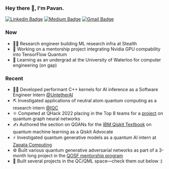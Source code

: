 ### Hey there 👋, I'm Pavan.
[![Linkedin Badge](https://img.shields.io/badge/-PavanJayasinha-blue?style=flat-square&logo=Linkedin&logoColor=white&link=https://www.linkedin.com/in/pavan-jayasinha-6b06b71b6/)](https://www.linkedin.com/in/pavan-jayasinha-6b06b71b6/) [![Medium Badge](https://img.shields.io/badge/-@pavanjayasinha-03a57a?style=flat-square&labelColor=000000&logo=Medium&link=https://medium.com/@pavanjayasinha)](https://pavanjayasinha.medium.com/)
[![Gmail Badge](https://img.shields.io/badge/-pavanjayasinha@gmail.com-c14438?style=flat-square&logo=Gmail&logoColor=white&link=mailto:pavanjayasinha@gmail.com)](mailto:pavanjayasinha@gmail.com)

### Now
- 🧑‍💻 Research engineer building ML research infra at Stealth
- 🔧 Working on a mentorship project integrating Nvidia GPU compability into TensorFlow Quantum
- 🏫 Learning as an undergrad at the University of Waterloo for computer engineering (on gap)

### Recent
- 🧑‍💻 Developed performant C++ kernels for AI inference as a Software Engineer Intern [@UntetherAI](https://www.untether.ai/) 
- ⛏️ Investigated applications of neutral atom quantum computing as a research intern [@IQC](https://twitter.com/QuantumIQC)
- ⚛ Competed at QHack 2022 placing in the Top 8 teams for a [project](https://pavanjayasinha.medium.com/quantum-graph-neural-networks-applied-1f5b37922425) on quantum graph neural networks
- ✍ Authored the section on QGANs for the [IBM Qiskit Textbook](https://learn.qiskit.org/course/machine-learning/quantum-generative-adversarial-networks) on quantum machine learning as a Qiskit Advocate
- ⚡ Investigated quantum generative models as a quantum AI intern at [Zapata Computing](https://www.zapatacomputing.com/) 
- ⚙ Built various quantum generative adversarial networks as part of a 3-month long project in the [QOSF mentorship program](https://qosf.org/qc_mentorship/)
- 🏨 Built several projects in the QC/QML space—check them out below :)


<!--
**Sinestro38/Sinestro38** is a ✨ _special_ ✨ repository because its `README.md` (this file) appears on your GitHub profile.

Here are some ideas to get you started:

- 🔭 I’m currently working on ...
- 🌱 I’m currently learning ...
- 👯 I’m looking to collaborate on ...
- 🤔 I’m looking for help with ...
- 💬 Ask me about ...
- 📫 How to reach me: ...
- 😄 Pronouns: ...
- ⚡ Fun fact: ...
-->
